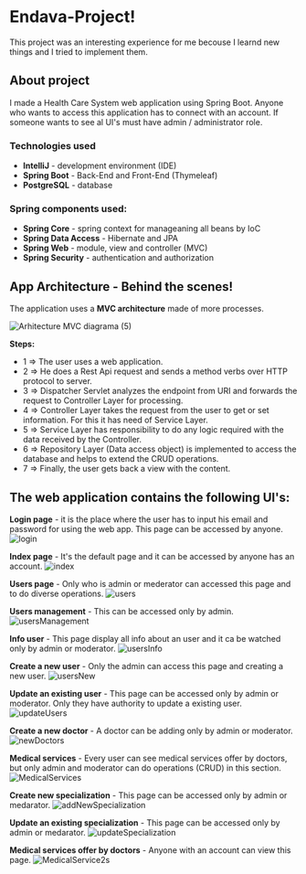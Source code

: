 # Endava-Project!
This project was an interesting experience for me becouse I learnd new things and I tried to implement them. 

## About project
I made a Health Care System web application using Spring Boot. Anyone who wants to access this application has to connect with an account. If someone wants to see al UI's must have admin / administrator role.

### Technologies used
  * **IntelliJ** - development environment (IDE)
  * **Spring Boot** - Back-End and Front-End (Thymeleaf)
  * **PostgreSQL** - database

### Spring components used:
  * **Spring Core** - spring context for manageaning all beans by IoC 
  * **Spring Data Access** - Hibernate and JPA
  * **Spring Web** - module, view and controller (MVC)
  * **Spring Security** - authentication and authorization


## App Architecture - Behind the scenes!
The application uses a **MVC architecture** made of more processes.

![Arhitecture MVC diagrama (5)](https://user-images.githubusercontent.com/49694359/162645001-638e7413-7911-41e0-ab1f-9d32fa2f9c63.jpg)

**Steps:**
  * 1 => The user uses a web application.
  * 2 => He does a Rest Api request and sends a method verbs over HTTP protocol to server.
  * 3 => Dispatcher Servlet analyzes the endpoint from URI and forwards the request to Controller Layer for processing.
  * 4 => Controller Layer takes the request from the user to get or set information. For this it has need of Service Layer. 
  * 5 => Service Layer has responsibility to do any logic required with the data received by the Controller.
  * 6 => Repository Layer (Data access object) is implemented to access the database and helps to extend the CRUD operations.
  * 7 => Finally, the user gets back a view with the content.

## The web application contains the following UI's:
**Login page** - it is the place where the user has to input his email and password for using the web app. This page can be accessed by anyone.
![login](https://user-images.githubusercontent.com/49694359/162643877-569c7046-90fa-46d5-915a-349a19bb4a77.JPG)

**Index page** - It's the default page and it can be accessed by anyone has an account.
![index](https://user-images.githubusercontent.com/49694359/162645505-07b65a3f-053f-4e1e-9ae5-6fbda139c39f.JPG)

**Users page** - Only who is admin or mederator can accessed this page and to do diverse operations.
![users](https://user-images.githubusercontent.com/49694359/162645508-cadf0de6-052a-45cc-b70e-4b183fe99044.JPG)

**Users management** - This can be accessed only by admin. 
![usersManagement](https://user-images.githubusercontent.com/49694359/162645511-52d8121a-2af6-4cad-8753-83e17e26f43a.JPG)

**Info user** - This page display all info about an user and it ca be watched only by admin or moderator.
![usersInfo](https://user-images.githubusercontent.com/49694359/162645520-3c193d27-38f5-4c7e-8013-10ad7098ed87.JPG)

**Create a new user** - Only the admin can access this page and creating a new user.
![usersNew](https://user-images.githubusercontent.com/49694359/162645523-455e8741-df29-457b-9456-e9060dc7691e.JPG)

**Update an existing user** - This page can be accessed only by admin or moderator. Only they have authority to update a existing user.
![updateUsers](https://user-images.githubusercontent.com/49694359/162645526-aaf8dad1-595c-4d14-8d8b-750f9a60fe38.JPG)

**Create a new doctor** - A doctor can be adding only by admin or moderator.
![newDoctors](https://user-images.githubusercontent.com/49694359/162645531-63ab27b5-0c0f-46fb-8cc3-41551e225006.JPG)

**Medical services** - Every user can see medical services offer by doctors, but only admin and moderator can do operations (CRUD) in this section.
![MedicalServices](https://user-images.githubusercontent.com/49694359/162645546-ee547014-137e-4984-b6fd-61000f86c323.JPG)

**Create new specialization** - This page can be accessed only by admin or medarator.
![addNewSpecialization](https://user-images.githubusercontent.com/49694359/162645553-7f46cf29-9aed-4da6-9975-4b9806a6a73d.JPG)

**Update an existing specialization** - This page can be accessed only by admin or medarator.
![updateSpecialization](https://user-images.githubusercontent.com/49694359/162645557-d705dc92-5bd2-463a-b0da-5acd92caafc4.JPG)

**Medical services offer by doctors** - Anyone with an account can view this page. 
![MedicalService2s](https://user-images.githubusercontent.com/49694359/162645608-19ab0f3f-ed43-4e27-9508-895d77d9417d.JPG)









